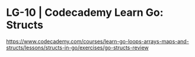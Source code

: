 # LG-10 | Codecademy Learn Go: Structs

https://www.codecademy.com/courses/learn-go-loops-arrays-maps-and-structs/lessons/structs-in-go/exercises/go-structs-review
